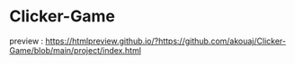 # Clicker-Game
preview : https://htmlpreview.github.io/?https://github.com/akouaj/Clicker-Game/blob/main/project/index.html
